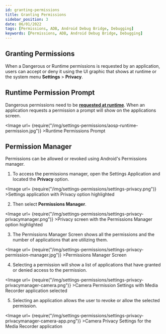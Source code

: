 ```yaml
---
id: granting-permissions
title: Granting Permissions
sidebar_position: 3
date: 06/01/2022
tags: [Permissions, ADB, Android Debug Bridge, Debugging]
keywords: [Permissions, ADB, Android Debug Bridge, Debugging]
---
```


## Granting Permissions

When a Dangerous or Runtime permissions is requested by an application, users can accept or deny it using the UI graphic that shows at runtime or the system menu **Settings** > **Privacy**.

## Runtime Permission Prompt

Dangerous permissions need to be **[requested at runtime](/docs/guides/unity/permissions/requesting-permissions.md#requesting-normal-install-time-permissions)**. When an application requests a permission a prompt will show on the applications screen.

<Image url= {require("/img/settings-permissions/aosp-runtime-permission.jpg")} >Runtime Permissions Prompt</Image>

## Permission Manager

Permissions can be allowed or revoked using Android's Permissions manager.

1. To access the permissions manager, open the Settings Application and located the **Privacy** option.

<Image url= {require("/img/settings-permissions/settings-privacy.png")} >Settings application with Privacy option highlighted</Image>

2. Then select **Permissions Manager**.

<Image url= {require("/img/settings-permissions/settings-privacy-privacymanager.png")} >Privacy screen with the Permissions Manager option highlighted</Image>

3. The Permissions Manager Screen shows all the permissions and the number of applications that are utilizing them.

<Image url= {require("/img/settings-permissions/settings-privacy-permission-manager.jpg")} >Permissions Manager Screen</Image>

4. Selecting a permission will show a list of applications that have granted or denied access to the permission.

<Image url= {require("/img/settings-permissions/settings-privacy-privacymanager-camera.png")} >Camera Permission Settings with Media Recorder application selected</Image>

5. Selecting an application allows the user to revoke or allow the selected permission.

<Image url= {require("/img/settings-permissions/settings-privacy-privacymanager-camera-app.png")} >Camera Privacy Settings for the Media Recorder application</Image>